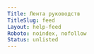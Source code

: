 ```yaml
---
Title: Лента руководств
TitleSlug: feed
Layout: help-feed
Roboto: noindex, nofollow
Status: unlisted
---
```

